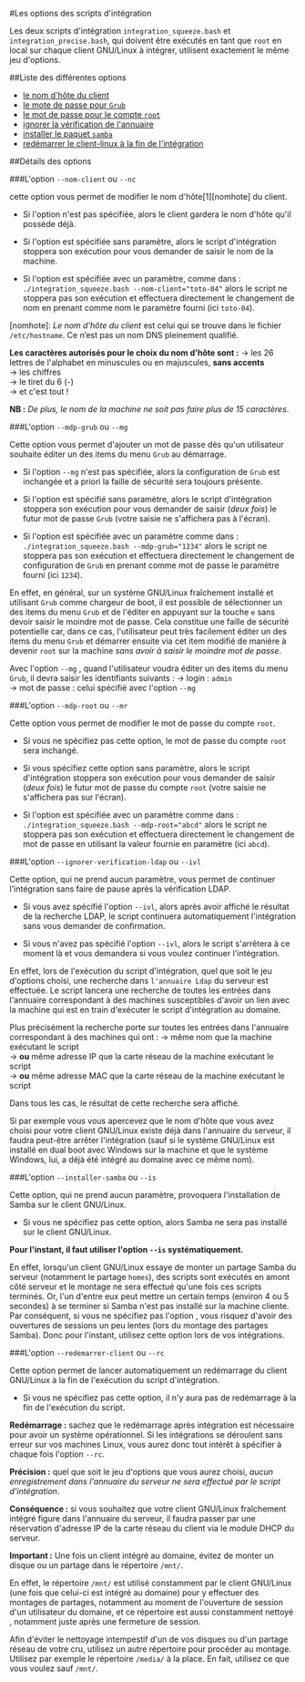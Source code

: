 #Les options des scripts d'intégration

Les deux scripts d'intégration `integration_squeeze.bash` et `integration_precise.bash`, qui doivent être exécutés en tant que `root` en local sur chaque client GNU/Linux à intégrer, utilisent exactement le même jeu d'options.

##Liste des différentes options
* [le nom d'hôte du client](https://github.com/flaf/se3-clients-linux/blob/master/doc/options_scripts.md#loption---nom-client-ou---nc)
* [le mote de passe pour `Grub`](https://github.com/flaf/se3-clients-linux/blob/master/doc/options_scripts.md#loption---mdp-grub-ou---mg)
* [le mot de passe pour le compte `root`](https://github.com/flaf/se3-clients-linux/blob/master/doc/options_scripts.md#loption---mdp-root-ou---mr)
* [ignorer la vérification de l'annuaire](https://github.com/flaf/se3-clients-linux/blob/master/doc/options_scripts.md#loption---ignorer-verification-ldap-ou---ivl)
* [installer le paquet `samba`](https://github.com/flaf/se3-clients-linux/blob/master/doc/options_scripts.md#loption---installer-samba-ou---is)
* [redémarrer le client-linux à la fin de l'intégration](https://github.com/flaf/se3-clients-linux/blob/master/doc/options_scripts.md#loption---redemarrer-client-ou---rc)


##Détails des options

###L'option `--nom-client` ou `--nc`

cette option vous permet de modifier le nom d'hôte[1][nomhote] du client.

* Si l'option n'est pas spécifiée, alors le client gardera le nom d'hôte qu'il possède déjà.

* Si l'option est spécifiée sans paramètre, alors le script d'intégration stoppera son exécution pour vous demander de saisir le nom de la machine.

* Si l'option est spécifiée avec un paramètre, comme dans : `./integration_squeeze.bash --nom-client="toto-04"` alors le script ne stoppera pas son exécution et effectuera directement le changement de nom en prenant comme nom le paramètre fourni (ici `toto-04`).

[nomhote]: *Le nom d'hôte du client* est celui qui se trouve dans le fichier `/etc/hostname`. Ce n’est pas un nom DNS pleinement qualifié.

**Les caractères autorisés pour le choix du nom d'hôte sont :**
  → les 26 lettres de l'alphabet en minuscules ou en majuscules, **sans accents**  
  → les chiffres  
  → le tiret du 6 (-)  
  → et c'est tout !  

**NB :** *De plus, le nom de la machine ne soit pas faire plus de 15 caractères*.


###L'option `--mdp-grub` ou `--mg`

Cette option vous permet d'ajouter un mot de passe dès qu'un utilisateur souhaite éditer un des items du menu `Grub` au démarrage.

* Si l'option `--mg` n'est pas spécifiée, alors la configuration de `Grub` est inchangée et a priori la faille de sécurité sera toujours présente.

* Si l'option est spécifié sans paramètre, alors le script d'intégration stoppera son exécution pour vous demander de saisir (*deux fois*) le futur mot de passe `Grub` (votre saisie ne s'affichera pas à l'écran).

* Si l'option est spécifiée avec un paramètre comme dans : `./integration_squeeze.bash --mdp-grub="1234"` alors le script ne stoppera pas son exécution et effectuera directement le changement de configuration de `Grub` en prenant comme mot de passe le paramètre fourni (ici `1234`).

En effet, en général, sur un système GNU/Linux fraîchement installé et utilisant `Grub` comme chargeur de boot, il est possible de sélectionner un des items du menu `Grub` et de l'éditer en appuyant sur la touche `e` sans devoir saisir le moindre mot de passe. Cela constitue une faille de sécurité potentielle car, dans ce cas, l'utilisateur peut très facilement éditer un des items du menu `Grub` et démarrer ensuite via cet item modifié de manière à devenir `root` sur la machine *sans avoir à saisir le moindre mot de passe*.

Avec l'option `--mg` , quand l'utilisateur voudra éditer un des items du menu `Grub`, il devra saisir les identifiants suivants :
  → login : `admin`  
  → mot de passe : celui spécifié avec l'option `--mg`  


###L'option `--mdp-root` ou `--mr`

Cette option vous permet de modifier le mot de passe du compte `root`.

* Si vous ne spécifiez pas cette option, le mot de passe du compte `root` sera inchangé. 

* Si vous spécifiez cette option sans paramètre, alors le script d'intégration stoppera son exécution pour vous demander de saisir (*deux fois*) le futur mot de passe du compte `root` (votre saisie ne s'affichera pas sur l'écran).

* Si l'option est spécifiée avec un paramètre comme dans : `./integration_squeeze.bash --mdp-root="abcd"` alors le script ne stoppera pas son exécution et effectuera directement le changement de mot de passe en utilisant la valeur fournie en paramètre (ici `abcd`).


###L'option `--ignorer-verification-ldap` ou `--ivl`

Cette option, qui ne prend aucun paramètre, vous permet de continuer l'intégration sans faire de pause après la vérification LDAP.

* Si vous avez spécifié l'option `--ivl`, alors après avoir affiché le résultat de la recherche LDAP, le script continuera automatiquement l'intégration sans vous demander de confirmation.

* Si vous n'avez pas spécifié l'option `--ivl`, alors le script s'arrêtera à ce moment là et vous demandera si vous voulez continuer l'intégration.
    
En effet, lors de l'exécution du script d'intégration, quel que soit le jeu d'options choisi, une recherche dans `l'annuaire Ldap` du serveur est effectuée. Le script lancera une recherche de toutes les entrées dans l'annuaire correspondant à des machines susceptibles d'avoir un lien avec la machine qui est en train d'exécuter le script d'intégration au domaine.

Plus précisément la recherche porte sur toutes les entrées dans l'annuaire correspondant à des machines qui ont :
  → même nom que la machine exécutant le script  
  → **ou** même adresse IP que la carte réseau de la machine exécutant le script  
  → **ou** même adresse MAC que la carte réseau de la machine exécutant le script  

Dans tous les cas, le résultat de cette recherche sera affiché.

Si par exemple vous vous apercevez que le nom d'hôte que vous avez choisi pour votre client GNU/Linux existe déjà dans l'annuaire du serveur, il faudra peut-être arrêter l'intégration (sauf si le système GNU/Linux est installé en dual boot avec Windows sur la machine et que le système Windows, lui, a déjà été intégré au domaine avec ce même nom).


###L'option `--installer-samba` ou `--is`

Cette option, qui ne prend aucun paramètre, provoquera l'installation de Samba sur le client GNU/Linux.

* Si vous ne spécifiez pas cette option, alors Samba ne sera pas installé sur le client GNU/Linux.

**Pour l'instant, il faut utiliser l'option `--is` systématiquement.**

En effet, lorsqu'un client GNU/Linux essaye de monter un partage Samba du serveur (notamment le partage `homes`), des scripts sont exécutés en amont côté serveur et le montage ne sera effectué qu'une fois ces scripts terminés. Or, l'un d'entre eux peut mettre un certain temps (environ 4 ou 5 secondes) à se terminer si Samba n'est pas installé sur la machine cliente. Par conséquent, si vous ne spécifiez pas l'option , vous risquez d'avoir des ouvertures de sessions un peu lentes (lors du montage des partages Samba). Donc pour l'instant, utilisez cette option lors de vos intégrations.


###L'option `--redemarrer-client` ou `--rc`

Cette option permet de lancer automatiquement un redémarrage du client GNU/Linux à la fin de l'exécution du script d'intégration.

* Si vous ne spécifiez pas cette option, il n'y aura pas de redémarrage à la fin de l'exécution du script.


**Redémarrage :** sachez que le redémarrage après intégration est nécessaire pour avoir un système opérationnel. Si les intégrations se déroulent sans erreur sur vos machines Linux, vous aurez donc tout intérêt à spécifier à chaque fois l'option `--rc`.


**Précision :** quel que soit le jeu d'options que vous aurez choisi, *aucun enregistrement dans l'annuaire du serveur ne sera effectué par le script d'intégration*.


**Conséquence :** si vous souhaitez que votre client GNU/Linux fraîchement intégré figure dans l'annuaire du serveur, il faudra passer par une réservation d'adresse IP de la carte réseau du client via le module DHCP du serveur.


**Important :** Une fois un client intégré au domaine, évitez de monter un disque ou un partage dans le répertoire `/mnt/`.

En effet, le répertoire `/mnt/` est utilisé constamment par le client GNU/Linux (une fois que celui-ci est intégré au domaine) pour y effectuer des montages de partages, notamment au moment de l'ouverture de session d'un utilisateur du domaine, et ce répertoire est aussi constamment nettoyé , notamment juste après une fermeture de session.

Afin d'éviter le nettoyage intempestif d'un de vos disques ou d'un partage réseau de votre cru, utilisez un autre répertoire pour procéder au montage. Utilisez par exemple le répertoire `/media/` à la place. En fait, utilisez ce que vous voulez sauf `/mnt/`.
